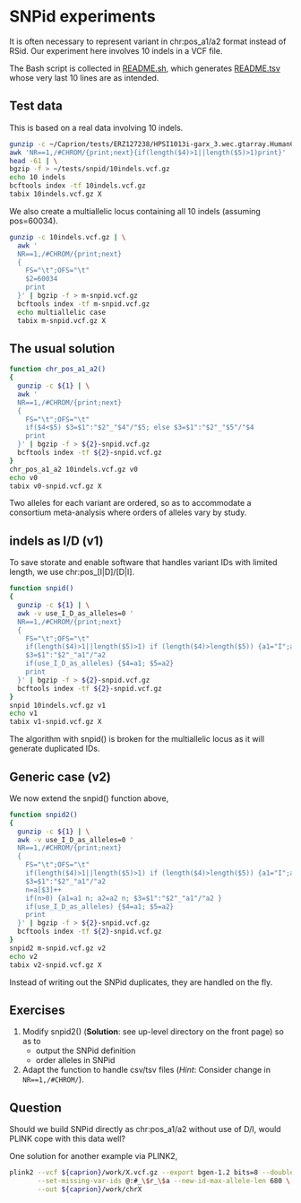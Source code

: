 # SNPid experiments

It is often necessary to represent variant in chr:pos_a1/a2 format instead of RSid. Our experiment here involves 10 indels in a VCF file.

The Bash script is collected in [README.sh](README.sh), which generates [README.tsv](README.tsv) whose very last 10 lines are as intended.

## Test data

This is based on a real data involving 10 indels.

```bash
gunzip -c ~/Caprion/tests/ERZ127238/HPSI1013i-garx_3.wec.gtarray.HumanCoreExome-12_v1_0.imputed_phased.20150604.genotypes.vcf.gz | \
awk 'NR==1,/#CHROM/{print;next}{if(length($4)>1||length($5)>1)print}' | \
head -61 | \
bgzip -f > ~/tests/snpid/10indels.vcf.gz
echo 10 indels
bcftools index -tf 10indels.vcf.gz
tabix 10indels.vcf.gz X
```

We also create a multiallelic locus containing all 10 indels (assuming pos=60034).

```bash
gunzip -c 10indels.vcf.gz | \
  awk '
  NR==1,/#CHROM/{print;next}
  {
    FS="\t";OFS="\t"
    $2=60034
    print
  }' | bgzip -f > m-snpid.vcf.gz
  bcftools index -tf m-snpid.vcf.gz
  echo multiallelic case
  tabix m-snpid.vcf.gz X
```

## The usual solution

```bash
function chr_pos_a1_a2()
{
  gunzip -c ${1} | \
  awk '
  NR==1,/#CHROM/{print;next}
  {
    FS="\t";OFS="\t"
    if($4<$5) $3=$1":"$2"_"$4"/"$5; else $3=$1":"$2"_"$5"/"$4
    print
  }' | bgzip -f > ${2}-snpid.vcf.gz
  bcftools index -tf ${2}-snpid.vcf.gz
}
chr_pos_a1_a2 10indels.vcf.gz v0
echo v0
tabix v0-snpid.vcf.gz X
```

Two alleles for each variant are ordered, so as to accommodate a consortium meta-analysis where orders of alleles vary by study.

## indels as I/D (v1)

To save storate and enable software that handles variant IDs with limited length, we use chr:pos_[I|D]/[D|I].

```bash
function snpid()
{
  gunzip -c ${1} | \
  awk -v use_I_D_as_alleles=0 '
  NR==1,/#CHROM/{print;next}
  {
    FS="\t";OFS="\t"
    if(length($4)>1||length($5)>1) if (length($4)>length($5)) {a1="I";a2="D"} else {a1="D"; a2="I"} else {a1=$4; a2=$5}
    $3=$1":"$2"_"a1"/"a2
    if(use_I_D_as_alleles) {$4=a1; $5=a2}
    print
  }' | bgzip -f > ${2}-snpid.vcf.gz
  bcftools index -tf ${2}-snpid.vcf.gz
}
snpid 10indels.vcf.gz v1
echo v1
tabix v1-snpid.vcf.gz X
```

The algorithm with snpid() is broken for the multiallelic locus as it will generate duplicated IDs.

## Generic case (v2)

We now extend the snpid() function above,

```bash
function snpid2()
{
  gunzip -c ${1} | \
  awk -v use_I_D_as_alleles=0 '
  NR==1,/#CHROM/{print;next}
  {
    FS="\t";OFS="\t"
    if(length($4)>1||length($5)>1) if (length($4)>length($5)) {a1="I";a2="D"} else {a1="D"; a2="I"} else {a1=$4; a2=$5}
    $3=$1":"$2"_"a1"/"a2
    n=a[$3]++
    if(n>0) {a1=a1 n; a2=a2 n; $3=$1":"$2"_"a1"/"a2 }
    if(use_I_D_as_alleles) {$4=a1; $5=a2}
    print
  }' | bgzip -f > ${2}-snpid.vcf.gz
  bcftools index -tf ${2}-snpid.vcf.gz
}
snpid2 m-snpid.vcf.gz v2
echo v2
tabix v2-snpid.vcf.gz X
```

Instead of writing out the SNPid duplicates, they are handled on the fly.

## Exercises

1. Modify snpid2() (**Solution**: see up-level directory on the front page) so as to
   - output the SNPid definition
   - order alleles in SNPid
2. Adapt the function to handle csv/tsv files (*Hint*: Consider change in `NR==1,/#CHROM/`).

## Question

Should we build SNPid directly as chr:pos_a1/a2 without use of D/I, would PLINK cope with this data well?

One solution for another example via PLINK2,

```bash
plink2 --vcf ${caprion}/work/X.vcf.gz --export bgen-1.2 bits=8 --double-id --dosage-erase-threshold 0.001 \
       --set-missing-var-ids @:#_\$r_\$a --new-id-max-allele-len 680 \
       --out ${caprion}/work/chrX
```
